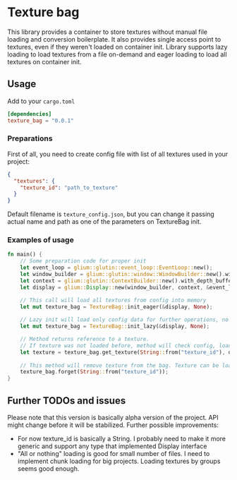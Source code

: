 # Texture bag
This library provides a container to store textures without manual file loading and conversion boilerplate. 
It also provides single access point to textures, even if they weren't loaded on container init.
Library supports lazy loading to load textures from a file on-demand and eager loading to load all textures on container init.

## Usage
Add to your `cargo.toml`
```toml
[dependencies]
texture_bag = "0.0.1"
```

### Preparations
First of all, you need to create config file with list of all textures used in your project:
```json
{
  "textures": {
    "texture_id": "path_to_texture"    
  }
}
```
Default filename is `texture_config.json`, but you can change it passing actual name and path as one of the parameters on TextureBag init.

### Examples of usage
```rust
fn main() {
    // Some preparation code for proper init
    let event_loop = glium::glutin::event_loop::EventLoop::new();
    let window_builder = glium::glutin::window::WindowBuilder::new().with_title("Foo");
    let context = glium::glutin::ContextBuilder::new().with_depth_buffer(24);
    let display = glium::Display::new(window_builder, context, &event_loop).unwrap();

    // This call will load all textures from config into memory 
    let mut texture_bag = TextureBag::init_eager(&display, None);
    
    // Lazy init will load only config data for further operations, no texture loading will be made
    let mut texture_bag = TextureBag::init_lazy(&display, None);

    // Method returns reference to a texture. 
    // If texture was not loaded before, method will check config, load texture by path and store it into the bag.
    let texture = texture_bag.get_texture(String::from("texture_id"), display);
    
    // This method will remove texture from the bag. Texture can be loaded again by calling get_texture.
    texture_bag.forget(String::from("texture_id"));
}
```

## Further TODOs and issues
Please note that this version is basically alpha version of the project. API might change before it will be stabilized.
Further possible improvements:
- For now texture_id is basically a String. I probably need to make it more generic and support any type that implemented Display interface
- "All or nothing" loading is good for small number of files. I need to implement chunk loading for big projects. Loading textures by groups seems good enough.